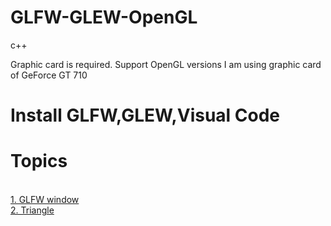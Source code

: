 # GLFW-GLEW-OpenGL
c++

Graphic card is required. Support OpenGL versions
I am using graphic card of GeForce GT 710

# Install GLFW,GLEW,Visual Code 

# Topics 

 <br> [1. GLFW window](https://github.com/engineer-ece/GLFW-GLEW-OpenGL/blob/main/1.%20Create%20Window/main.cpp)
 <br> [2. Triangle](https://github.com/engineer-ece/GLFW-GLEW-OpenGL/blob/main/2.%20Triangle/main.cpp)
